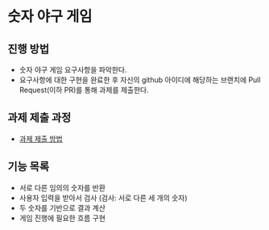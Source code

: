 # 숫자 야구 게임
## 진행 방법
* 숫자 야구 게임 요구사항을 파악한다.
* 요구사항에 대한 구현을 완료한 후 자신의 github 아이디에 해당하는 브랜치에 Pull Request(이하 PR)를 통해 과제를 제출한다.

## 과제 제출 과정
* [과제 제출 방법](https://github.com/next-step/nextstep-docs/tree/master/precourse)


## 기능 목록
* 서로 다른 임의의 숫자를 반환
* 사용자 입력을 받아서 검사 (검사: 서로 다른 세 개의 숫자)
* 두 숫자를 기반으로 결과 계산
* 게임 진행에 필요한 흐름 구현